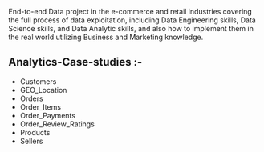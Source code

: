 End-to-end Data project in the e-commerce and retail industries covering the full process of data exploitation, including Data Engineering skills, Data Science skills, and Data Analytic skills, and also how to implement them in the real world utilizing Business and Marketing knowledge.

## Analytics-Case-studies :-
* Customers
* GEO_Location
* Orders
* Order_Items
* Order_Payments
* Order_Review_Ratings
* Products
* Sellers
